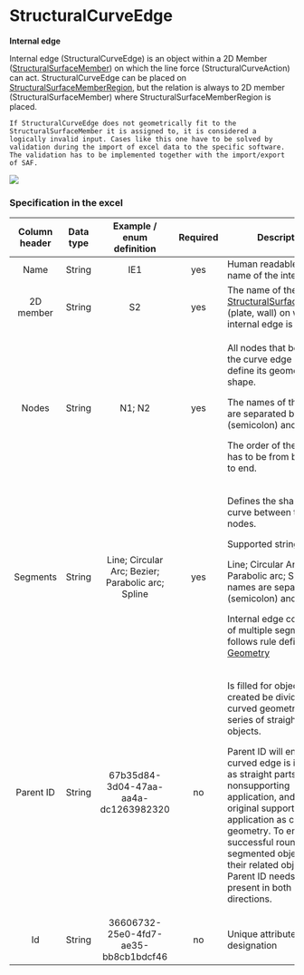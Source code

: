 # StructuralCurveEdge

**Internal edge**

Internal edge (StructuralCurveEdge) is an object within a 2D Member ([StructuralSurfaceMember](structuralsurfacemember.md)) on which the line force (StructuralCurveAction) can act. StructuralCurveEdge can be placed on [StructuralSurfaceMemberRegion](structuralsurfacememberregion.md), but the relation is always to 2D member (StructuralSurfaceMember) where StructuralSurfaceMemberRegion is placed.

```{warning}
If StructuralCurveEdge does not geometrically fit to the StructuralSurfaceMember it is assigned to, it is considered a logically invalid input. Cases like this one have to be solved by validation during the import of excel data to the specific software. The validation has to be implemented together with the import/export of SAF.
```

![](../.gitbook/assets/10\_structuralcurveedge.png)

### Specification in the excel

| Column header| Data type | Example / enum definition | Required | Description |
| :---------------------------: | :--------------: | :-----------------------------------------------: | :----------------: | --------------------------------------------------------------------------------------------------------------------------------------------------------------------------------------------------------------------------------------------------------------------------------------------------------------------------------------------------------------------------------------------------------------- |
|              Name             |      String      |                        IE1                        |         yes        | Human readable unique name of the internal edge                                                                                                                                                                                                                                                                                                                                                                 |
|           2D member           |      String      |                         S2                        |         yes        | The name of the [StructuralSurfaceMember](structuralsurfacemember.md) (plate, wall) on which the internal edge is placed                                                                                                                                                                                                                                                                                        |
|             Nodes             |      String      |                       N1; N2                      |         yes        | <p>All nodes that belong to the curve edge and define its geometric shape.</p><p>The names of the nodes are separated by ; (semicolon) and space.</p><p>The order of the nodes has to be from beginning to end.</p>                                                                                                                                                                                             |
|            Segments           |      String      | Line; Circular Arc; Bezier; Parabolic arc; Spline |         yes        | <p>Defines the shape of the curve between two next nodes.</p><p>Supported strings are:</p><p>Line; Circular Arc; Bezier; Parabolic arc; Spline. The names are separated by ; (semicolon) and space.</p><p></p><p>Internal edge consisting of multiple segments follows rule defined in [Geometry](../getting-started/geometry.md)</p>                                                                |
|           Parent ID           |      String      |        67b35d84-3d04-47aa-aa4a-dc1263982320       |         no         | <p>Is filled for objects created be dividing curved geometry to series of straight line objects.</p><p>Parent ID will ensure that curved edge is imported as straight parts to nonsupporting application, and back to original supporting application as curved geometry. To ensure successful round trip of segmented objects and their related objects, Parent ID needs to be present in both directions.</p> |
|               Id              |      String      |        36606732-25e0-4fd7-ae35-bb8cb1bdcf46       |         no         | Unique attribute designation                                                                                                                                                                                                                                                                                                                                                                                    |
